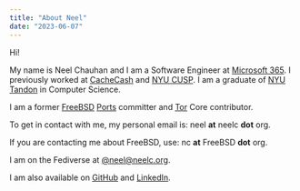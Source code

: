 ```yaml
---
title: "About Neel"
date: "2023-06-07"
---
```


Hi!

My name is Neel Chauhan and I am a Software Engineer at
[Microsoft 365](https://www.microsoft.com/en-us/).
I previously worked at [CacheCash](https://ssl.engineering.nyu.edu/projects#cachecash)
and [NYU CUSP](https://cusp.nyu.edu/). I am a graduate of
[NYU Tandon](https://engineering.nyu.edu/) in Computer Science.

I am a former [FreeBSD](https://www.freebsd.org/)
[Ports](https://www.freebsd.org/ports/) committer
and [Tor](https://www.torproject.org/) Core contributor.

To get in contact with me, my personal email is: neel **at** neelc **dot** org.

If you are contacting me about FreeBSD, use: nc **at** FreeBSD **dot** org.

I am on the Fediverse at [@neel@neelc.org](https://mastodon.neelc.org/@neel).

I am also available on [GitHub](https://github.com/neelchauhan/) and
[LinkedIn](https://linkedin.com/in/neelc-tor).
